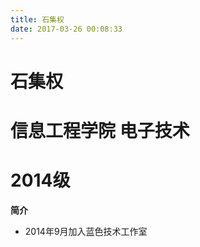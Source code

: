 ```yaml
---
title: 石集权
date: 2017-03-26 00:08:33
---
```

# 石集权
# 信息工程学院 电子技术
# 2014级

**简介**

- 2014年9月加入蓝色技术工作室

